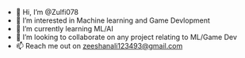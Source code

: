 - 👋 Hi, I’m @Zulfi078
- 👀 I’m interested in Machine learning and Game Devlopment
- 🌱 I’m currently learning ML/AI
- 💞️ I’m looking to collaborate on any project relating to ML/Game Dev
- 📫 Reach me out on zeeshanali123493@gmail.com

<!---
Zulfi078/Zulfi078 is a ✨ special ✨ repository because its `README.md` (this file) appears on your GitHub profile.
You can click the Preview link to take a look at your changes.
--->

